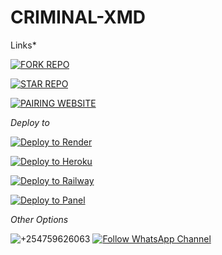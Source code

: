# CRIMINAL-XMD
Links*

<a href="https://github.com/CHARLESX001/CRIMINAL-XMD/fork" target="_blank"><img src="https://img.shields.io/badge/FORK%20REPO-blue?style=for-the-badge&logo=github" alt="FORK REPO"></a>

<a href="https://github.com/CHARLESX001/CRMINAL-XMD/stargazers" target="_blank"><img src="https://img.shields.io/badge/STAR%20REPO-blue?style=for-the-badge&logo=github" alt="STAR REPO"></a>

<a href="https://charlessessionid.onrender.com" target="_blank"><img src="https://img.shields.io/badge/PAIRING%20WEBSITE-green?style=for-the-badge" alt="PAIRING WEBSITE"></a>

*Deploy to*

<a href="https://render.com/deploy?repo=https://github.com/CHARLES001/CRIMINAL-XMD" target="_blank"><img src="https://img.shields.io/badge/DEPLOY%20TO%20RENDER-blue?style=for-the-badge&logo=render" alt="Deploy to Render"></a>

<a href="https://heroku.com/deploy?template=https://github.com/CHARLESX001/CRIMINAL-XMD" target="_blank"><img src="https://img.shields.io/badge/DEPLOY%20TO%20HEROKU-purple?style=for-the-badge&logo=heroku" alt="Deploy to Heroku"></a>

<a href="https://railway.app/new/template?template=https://github.com/CHARLESX001/CRIMINAL-XMD" target="_blank"><img src="https://img.shields.io/badge/DEPLOY%20TO%20RAILWAY-pink?style=for-the-badge&logo=railway" alt="Deploy to Railway"></a>

<a href="https://panel.com/deploy?repo=https://github.com/CHARLESX001/CRIMINAL-XMD" target="_blank"><img src="https://img.shields.io/badge/DEPLOY%20TO%20PANEL-green?style=for-the-badge" alt="Deploy to Panel"></a>

*Other Options*

<img src="https://img.shields.io/badge/REPORT%20ERROR-red?style=for-the-badge&logo=github" alt="+254759626063"></a>
<a href="https://whatsapp.com/channel/0029Vao2hgeChq6HJ5bmlZ3K" target="https://whatsapp.com/channel/0029Vao2hgeChq6HJ5bmlZ3K"><img src="https://img.shields.io/badge/FOLLOW%20WHATSAPP%20CHANNEL-green?style=for-the-badge&logo=whatsapp" alt="Follow WhatsApp Channel"></a>
